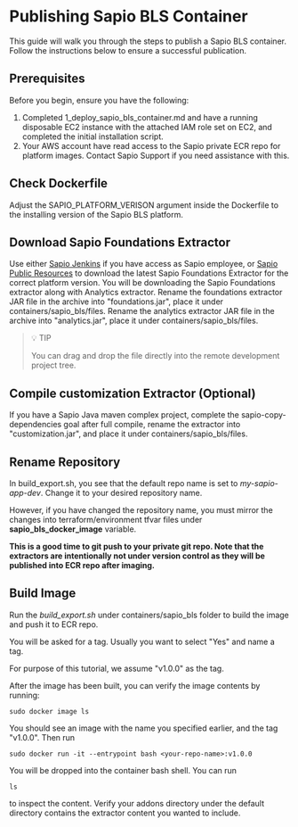 # Publishing Sapio BLS Container
This guide will walk you through the steps to publish a Sapio BLS container. Follow the instructions below to ensure a successful publication.

## Prerequisites
Before you begin, ensure you have the following:
1. Completed 1_deploy_sapio_bls_container.md and have a running disposable EC2 instance with the attached IAM role set on EC2, and completed the initial installation script.
2. Your AWS account have read access to the Sapio private ECR repo for platform images. Contact Sapio Support if you need assistance with this.

## Check Dockerfile
Adjust the SAPIO_PLATFORM_VERISON argument inside the Dockerfile to the installing version of the Sapio BLS platform.

## Download Sapio Foundations Extractor
Use either [Sapio Jenkins](https://jenkins.sapiosciences.com) if you have access as Sapio employee, or [Sapio Public Resources](https://resources.sapiosciences.com) to download the latest Sapio Foundations Extractor for the correct platform version.
You will be downloading the Sapio Foundations extractor along with Analytics extractor.
Rename the foundations extractor JAR file in the archive into "foundations.jar", place it under containers/sapio_bls/files.
Rename the analytics extractor JAR file in the archive into "analytics.jar", place it under containers/sapio_bls/files.
> 💡 TIP
>
> You can drag and drop the file directly into the remote development project tree.

## Compile customization Extractor (Optional)
If you have a Sapio Java maven complex project, complete the sapio-copy-dependencies goal after full compile, rename the extractor into "customization.jar", and place it under containers/sapio_bls/files.

## Rename Repository
In build_export.sh, you see that the default repo name is set to *my-sapio-app-dev*. Change it to your desired repository name.

However, if you have changed the repository name, you must mirror the changes into terraform/environment tfvar files under **sapio_bls_docker_image** variable. 

**This is a good time to git push to your private git repo. Note that the extractors are intentionally not under version control as they will be published into ECR repo after imaging.**

## Build Image
Run the *build_export.sh* under containers/sapio_bls folder to build the image and push it to ECR repo.

You will be asked for a tag. Usually you want to select "Yes" and name a tag.

For purpose of this tutorial, we assume "v1.0.0" as the tag.

After the image has been built, you can verify the image contents by running:
```shell
sudo docker image ls
```

You should see an image with the name you specified earlier, and the tag "v1.0.0".
Then run
```shell
sudo docker run -it --entrypoint bash <your-repo-name>:v1.0.0
```
You will be dropped into the container bash shell. You can run
```shell
ls
```
to inspect the content. Verify your addons directory under the default directory contains the extractor content you wanted to include.